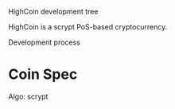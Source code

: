 
HighCoin development tree

HighCoin is a scrypt PoS-based cryptocurrency.

Development process

Coin Spec
===========================

Algo: 	scrypt


